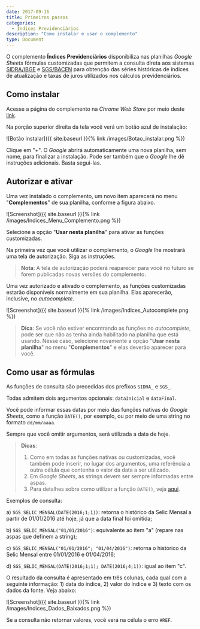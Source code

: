 ```yaml
---
date: 2017-09-16
title: Primeiros passos
categories:
  - Índices Previdenciários
description: "Como instalar e usar o complemento"
type: Document
---
```

O complemento **Índices Previdenciários** disponibiliza nas planilhas *Google Sheets* fórmulas customizadas que permitem a consulta direta aos sistemas [SIDRA/IBGE](https://sidra.ibge.gov.br/home/abate/brasil) e [SGS/BACEN](https://www3.bcb.gov.br/sgspub/localizarseries/localizarSeries.do?method=prepararTelaLocalizarSeries) para obtenção das séries históricas de índices de atualização e taxas de juros utilizados nos cálculos previdenciários.

## Como instalar

Acesse a página do complemento na *Chrome Web Store* por meio deste [link](https://chrome.google.com/webstore/detail/%C3%ADndices-previdenci%C3%A1rios/gjllgdjhcjmkpkpihigkighfegolinek?hl=pt-BR).

Na porção superior direita da tela você verá um botão azul de instalação:

![Botão instalar]({{ site.baseurl }}{% link /images/Botao_instalar.png %})

Clique em "+". O *Google* abrirá automaticamente uma nova planilha, sem nome, para finalizar a instalação. Pode ser também que o *Google* lhe dê instruções adicionais. Basta segui-las.

## Autorizar e ativar

Uma vez instalado o complemento, um novo item aparecerá no menu "**Complementos**" de sua planilha, conforme a figura abaixo.

![Screenshot]({{ site.baseurl }}{% link /images/Indices_Menu_Complemento.png %})

Selecione a opção "**Usar nesta planilha**" para ativar as funções customizadas.

Na primeira vez que você utilizar o complemento, o *Google* lhe mostrará uma tela de autorização. Siga as instruções.

> **Nota**: A tela de autorização poderá reaparecer para você no futuro se forem publicadas novas versões do complemento.

Uma vez autorizado e ativado o complemento, as funções customizadas estarão disponíveis normalmente em sua planilha. Elas aparecerão, inclusive, no *autocomplete*.

![Screenshot]({{ site.baseurl }}{% link /images/Indices_Autocomplete.png %})

> **Dica**: Se você não estiver encontrando as funções no *autocomplete*, pode ser que não as tenha ainda habilitado na planilha que está usando. Nesse caso, selecione novamente a opção "**Usar nesta planilha**" no menu "**Complementos**" e elas deverão aparecer para você.

## Como usar as fórmulas

As funções de consulta são precedidas dos prefixos `SIDRA_` e `SGS_`.

Todas admitem dois argumentos opcionais: `dataInicial` e `dataFinal`.

Você pode informar essas datas por meio das funções nativas do *Google Sheets*, como a função `DATE()`, por exemplo, ou por meio de uma string no formato `dd/mm/aaaa`.

Sempre que você omitir argumentos, será utilizada a data de hoje.

> **Dicas**: 
> 1) Como em todas as funções nativas ou customizadas, você também pode inserir, no lugar dos argumentos, uma referência a outra célula que contenha o valor da data a ser utilizado. 
> 2) Em *Google Sheets*, as strings devem ser sempre informadas entre aspas.
> 3) Para detalhes sobre como utilizar a função `DATE()`, veja [aqui](https://support.google.com/docs/answer/3092969).

Exemplos de consulta:

a) `SGS_SELIC_MENSAL(DATE(2016;1;1))`: retorna o histórico da Selic Mensal a partir de 01/01/2016 até hoje, já que a data final foi omitida;

b) `SGS_SELIC_MENSAL("01/01/2016")`: equivalente ao item "a" (repare nas aspas que definem a string);

c) `SGS_SELIC_MENSAL("01/01/2016"; "01/04/2016")`: retorna o histórico da Selic Mensal entre 01/01/2016 e 01/04/2016;

d) `SGS_SELIC_MENSAL(DATE(2016;1;1); DATE(2016;4;1))`: igual ao item "c".

O resultado da consulta é apresentado em três colunas, cada qual com a seguinte informação: 1) data do índice, 2) valor do índice e 3) texto com os dados da fonte. Veja abaixo:

![Screenshot]({{ site.baseurl }}{% link /images/Indices_Dados_Baixados.png %})

Se a consulta não retornar valores, você verá na célula o erro `#REF`.